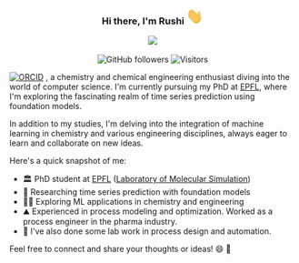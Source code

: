 

<div align="center">

### Hi there, I'm Rushi <img src="https://raw.githubusercontent.com/ABSphreak/ABSphreak/master/gifs/Hi.gif" width="30px">
</div>

<div align="center">
<img src="https://user-images.githubusercontent.com/53929994/97773333-21382680-1b25-11eb-8de9-eba964792cd8.gif" >
  
![GitHub followers](https://img.shields.io/github/followers/0xrushi?color=velvet&style=flat-square)
![Visitors](https://visitor-badge.laobi.icu/badge?page_id=0xrushi.vistorsBadge)
  
 </div>
<!--
**amir-elahi/amir-elahi** is a ✨ _special_ ✨ repository because its `README.md` (this file) appears on your GitHub profile.

<div align="center">
  ### Hey everyone! 👋
  ![Visitors](https://visitor-badge.laobi.icu/badge?page_id=amir-elahi.visitorsBadge)
</div>

Here are some ideas to get you started:

- 🔭 I’m currently working on ...
- 🌱 I’m currently learning ...
- 👯 I’m looking to collaborate on ...
- 🤔 I’m looking for help with ...
- 💬 Ask me about ...
- 📫 How to reach me: ...
- 😄 Pronouns: ...
- ⚡ Fun fact: ...
-->

I'm Amir <!-- Add the ORCID image and link it to the my ORCID -->
[<img src="https://upload.wikimedia.org/wikipedia/commons/thumb/0/06/ORCID_iD.svg/1200px-ORCID_iD.svg.png" alt="ORCID" width="15" height="15">](https://orcid.org//0009-0001-5907-101X)
, a chemistry and chemical engineering enthusiast diving into the world of computer science. I'm currently pursuing my PhD at [EPFL](https://www.epfl.ch/en/), where I'm exploring the fascinating realm of time series prediction using foundation models.

In addition to my studies, I'm delving into the integration of machine learning in chemistry and various engineering disciplines, always eager to learn and collaborate on new ideas.

Here's a quick snapshot of me:
 - 🏛️ PhD student at [EPFL](https://www.epfl.ch/en/) ([Laboratory of Molecular Simulation](https://www.epfl.ch/labs/lsmo/))
 - 🔭 Researching time series prediction with foundation models
 - 🧗‍♂️ Exploring ML applications in chemistry and engineering
 - ⛰️ Experienced in process modeling and optimization. Worked as a process engineer in the pharma industry.
 - 🥼 I've also done some lab work in process design and automation. 

Feel free to connect and share your thoughts or ideas! 😄 💯
